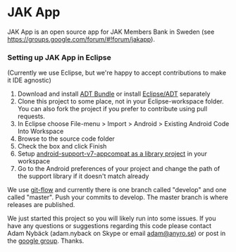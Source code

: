 # JAK App

JAK App is an open source app for JAK Members Bank in Sweden (see https://groups.google.com/forum/#!forum/jakapp).

### Setting up JAK App in Eclipse
(Currently we use Eclipse, but we're happy to accept contributions to make it IDE agnostic)

1. Download and install [ADT Bundle](http://developer.android.com/sdk/installing/bundle.html) or install [Eclipse/ADT](http://developer.android.com/sdk/index.html) separately
2. Clone this project to some place, not in your Eclipse-workspace folder. You can also fork the project if you prefer to contribute using pull requests.
3. In Eclipse choose File-menu > Import > Android > Existing Android Code Into Workspace
4. Browse to the source code folder
5. Check the box and click Finish
6. Setup [android-support-v7-appcompat as a library project](https://developer.android.com/tools/support-library/setup.html#libs-with-res) in your workspace
7. Go to the Android preferences of your project and change the path of the support library if it doesn't match already

We use [git-flow](https://github.com/nvie/gitflow) and currently there is one branch called "develop" and one called "master". Push your commits to develop. The master branch is where releases are published.

We just started this project so you will likely run into some issues.
If you have any questions or suggestions regarding this code please
contact Adam Nybäck (adam.nyback on Skype or email adam@anyro.se) or
post in the [google group](https://groups.google.com/forum/#!forum/jakapp).
Thanks.

